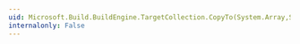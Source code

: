 ```yaml
---
uid: Microsoft.Build.BuildEngine.TargetCollection.CopyTo(System.Array,System.Int32)
internalonly: False
---
```

